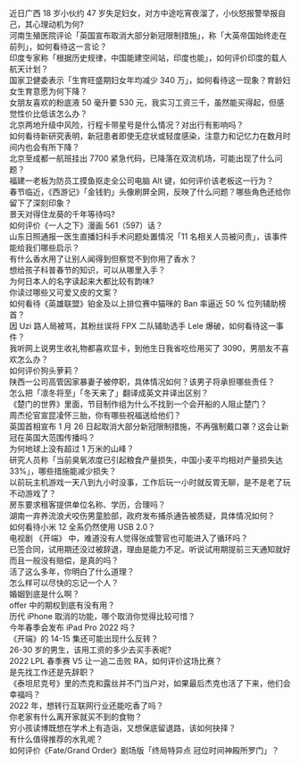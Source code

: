 近日广西 18 岁小伙约 47 岁失足妇女，对方中途吃宵夜溜了，小伙怒报警举报自己，其心理动机为何?  
河南生殖医院评论「英国宣布取消大部分新冠限制措施」，称「大英帝国始终走在前列」，如何看待这一言论？  
印度专家称「根据历史规律，中国能建空间站，印度也能」，如何评价印度的载人航天计划？  
国家卫健委表示「生育旺盛期妇女年均减少 340 万」，如何看待这一现象？育龄妇女生育意愿为何下降？  
女朋友喜欢的粉底液 50 毫升要 530 元，我实习工资三千，虽然能买得起，但感觉性价比低该怎么办？  
北京两地升级中风险，行程卡带星号是什么情况？对出行有影响吗？  
如何看待新研究表明，新冠患者即使无症状或轻度感染，注意力和记忆力在数月时间内也会有所下降？  
北京至成都一航班挂出 7700 紧急代码，已降落在双流机场，可能出现了什么问题？  
福建一老板为防员工摸鱼抠走全公司电脑 Alt 键，如何评价该老板这一行为？  
春节临近，《西游记》「金钱豹」头像刷屏全网，反映了什么问题？哪些角色还给你留下了深刻印象？  
景天对得住龙葵的千年等待吗?  
如何评价《一人之下》漫画 561（597）话？  
山东日照通报一医生直播妇科手术问题处置情况「11 名相关人员被问责」，该事件能给我们哪些启示？  
有什么香水用了让别人闻得到但察觉不到你用了香水？  
想给孩子科普春节的知识，可以从哪里入手？  
为何日本人的名字读起来大都比较有韵味?  
你读过哪些又可爱又皮的文案？  
如何看待《英雄联盟》铂金及以上排位赛中猫咪的 Ban 率逼近 50 % 位列辅助榜首？  
因 Uzi 路人局被骂，其粉丝误将 FPX 二队辅助选手 Lele 爆破，如何看待这一事件？  
我听网上说男生收礼物都喜欢显卡，到他生日我省吃俭用买了 3090，男朋友不喜欢怎么办？  
如何评价狗头萝莉？  
陕西一公司高管因家暴妻子被停职，具体情况如何？该男子将承担哪些责任？  
怎么把「凛冬将至」「冬天来了」翻译成英文并译出区别？  
《楚门的世界》里面，节目制作组为什么不找到一个会开船的人阻止楚门？  
周杰伦官宣昆凌怀三胎，你有哪些祝福送给他们？  
英国首相宣布 1 月 26 日起取消大部分新冠限制措施，不再强制戴口罩？这会让新冠在英国大范围传播吗？  
为何地球上没有超过 1 万米的山峰？  
研究人员称「当前臭氧浓度已引起粮食产量损失，中国小麦平均相对产量损失达 33%」，哪些措施能减少损失？  
以前玩主机游戏一天八到九小时没事，工作后玩一小时就反胃无聊，是不是老了玩不动游戏了？  
房东要求租客提供单位名称、学历，合理吗？  
湖南一弃养流浪犬咬伤男童脸部，政府发布捕杀通告被质疑，具体情况如何？  
如何看待小米 12 全系仍然使用 USB 2.0？  
电视剧 《开端》 中，难道没有人觉得张成警官也可能进入了循环吗？  
已签合同，试用期还没过被辞退，理由是能力不足。听说试用期提前三天通知就好而且一般没有赔偿，是真的吗？  
活了这么多年，你明白了什么道理？  
怎么样可以尽快的忘记一个人？  
婚姻到底是什么啊？  
offer 中的期权到底有没有用？  
历代 iPhone 取消的功能，哪个取消你觉得比较可惜？  
今年春季会发布 iPad Pro 2022 吗？  
《开端》的 14-15 集还可能出现什么反转？  
26-30 岁的男生，该用工资的多少去买手表呢?  
2022 LPL 春季赛 V5 让一追二击败 RA，如何评价这场比赛？  
是先找工作还是先辞职？  
《泰坦尼克号》里的杰克和露丝并不门当户对，如果最后杰克也活了下来，他们会幸福吗？  
2022 年，想转行互联网行业还能吃香了吗？  
你老家有什么离开家就买不到的食物？  
穷小孩读博既想在学术上有造诣，又想保底留退路，该如何抉择？  
有什么值得推荐的水乳呢？  
如何评价《Fate/Grand Order》剧场版「终局特异点 冠位时间神殿所罗门」？  
